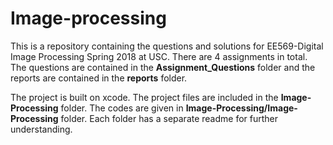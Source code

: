 # Image-processing
This is a repository containing the questions and solutions for EE569-Digital Image Processing Spring 2018 at USC. There are
4 assignments in total. The questions are contained in the **Assignment_Questions** folder and the reports are contained in the **reports** folder.

The project is built on xcode. The project files are included in the **Image-Processing** folder. The codes are given in **Image-Processing/Image-Processing** folder. Each folder has a separate readme for further understanding.
